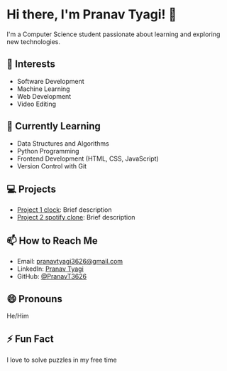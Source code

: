 # Hi there, I'm Pranav Tyagi! 👋

I'm a Computer Science student passionate about learning and exploring new technologies.

## 👀 Interests

- Software Development
- Machine Learning
- Web Development
- Video Editing

## 🌱 Currently Learning

- Data Structures and Algorithms
- Python Programming
- Frontend Development (HTML, CSS, JavaScript)
- Version Control with Git

## 💻 Projects

- [Project 1 clock](link-to-project-1): Brief description
- [Project 2 spotify clone](link-to-project-2): Brief description

## 📫 How to Reach Me

- Email: [pranavtyagi3626@gmail.com](mailto:pranavtyagi3626@gmail.com)
- LinkedIn: [Pranav Tyagi](https://www.linkedin.com/in/pranav-tyagi-009ab91b5)
- GitHub: [@PranavT3626](https://github.com/PranavT3626)

## 😄 Pronouns

He/Him

## ⚡ Fun Fact

I love to solve puzzles in my free time
